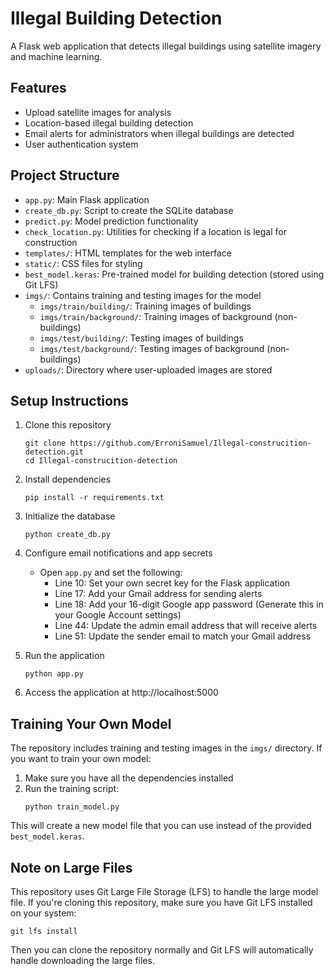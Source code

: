# Illegal Building Detection

A Flask web application that detects illegal buildings using satellite imagery and machine learning.

## Features

- Upload satellite images for analysis
- Location-based illegal building detection
- Email alerts for administrators when illegal buildings are detected
- User authentication system

## Project Structure

- `app.py`: Main Flask application
- `create_db.py`: Script to create the SQLite database
- `predict.py`: Model prediction functionality
- `check_location.py`: Utilities for checking if a location is legal for construction
- `templates/`: HTML templates for the web interface
- `static/`: CSS files for styling
- `best_model.keras`: Pre-trained model for building detection (stored using Git LFS)
- `imgs/`: Contains training and testing images for the model
  - `imgs/train/building/`: Training images of buildings
  - `imgs/train/background/`: Training images of background (non-buildings)
  - `imgs/test/building/`: Testing images of buildings
  - `imgs/test/background/`: Testing images of background (non-buildings)
- `uploads/`: Directory where user-uploaded images are stored

## Setup Instructions

1. Clone this repository
   ```
   git clone https://github.com/ErroniSamuel/Illegal-construcition-detection.git
   cd Illegal-construcition-detection
   ```

2. Install dependencies
   ```
   pip install -r requirements.txt
   ```

3. Initialize the database
   ```
   python create_db.py
   ```

4. Configure email notifications and app secrets
   - Open `app.py` and set the following:
     - Line 10: Set your own secret key for the Flask application
     - Line 17: Add your Gmail address for sending alerts
     - Line 18: Add your 16-digit Google app password (Generate this in your Google Account settings)
     - Line 44: Update the admin email address that will receive alerts
     - Line 51: Update the sender email to match your Gmail address

5. Run the application
   ```
   python app.py
   ```

6. Access the application at http://localhost:5000

## Training Your Own Model

The repository includes training and testing images in the `imgs/` directory. If you want to train your own model:

1. Make sure you have all the dependencies installed
2. Run the training script:
   ```
   python train_model.py
   ```

This will create a new model file that you can use instead of the provided `best_model.keras`.

## Note on Large Files

This repository uses Git Large File Storage (LFS) to handle the large model file. If you're cloning this repository, make sure you have Git LFS installed on your system:

```
git lfs install
```

Then you can clone the repository normally and Git LFS will automatically handle downloading the large files. 